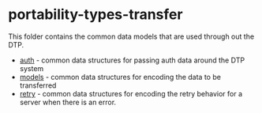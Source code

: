 # portability-types-transfer

This folder contains the common data models that are used through out the DTP.

 - [auth](src/main/java/org/datatransferproject/types/transfer/auth) -
   common data structures for passing auth data around the DTP system 
 - [models](src/main/java/org/datatransferproject/types/transfer/models) -
   common data structures for encoding the data to be transferred
 - [retry](src/main/java/org/datatransferproject/types/transfer/retry) -
   common data structures for encoding the retry behavior for a server when
   there is an error.
